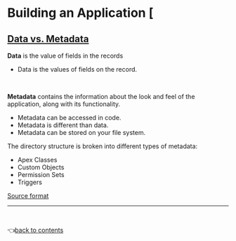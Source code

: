 # Building an Application [

## [Data vs. Metadata](https://www.salesforceben.com/what-is-salesforce-metadata/#:~:text=How%20Does%20Metadata%20Differ%20From,data%20that%20describes%20other%20Data.)

__Data__ is the value of fields in the records
- Data is the values of fields on the record.

<br>

__Metadata__ contains the information about the look and feel of the application, along with its functionality.     
- Metadata can be accessed in code.   
- Metadata is different than data.
- Metadata can be stored on your file system.

The directory structure is broken into different types of metadata:   
- Apex Classes
- Custom Objects
- Permission Sets
- Triggers

[Source format](https://developer.salesforce.com/docs/atlas.en-us.sfdx_dev.meta/sfdx_dev/sfdx_dev_source_file_format.htm)



---

<br>

👈[back to contents](https://github.com/Klosmi/salesforce/blob/main/README.md#building-an-application)

